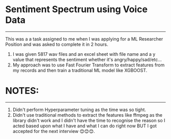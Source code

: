# Sentiment Spectrum using Voice Data
--------------------------------------
This was a a task assigned to me when I was applying for a ML Researcher Position and was asked to complete it in 2 hours.

1. I was given 5817 wav files and an excel sheet with file name and a y value that represents the sentiment whether it's angry/happy/sad/etc...
2. My approach was to use Fast Fourier Transform to extract features from my records and then train a traditional ML model like XGBOOST.

# NOTES: 
---------
1. Didn't perform Hyperparameter tuning as the time was so tight.
2. Didn't use traditional methods to extract the features like ffmpeg as the library didn't work and I didn't have the time to recognise the reason so I acted based upon what I have and what I can do right now BUT I got accepted for the next interview 😊😊😊.


